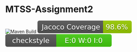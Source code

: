 # MTSS-Assignment2
![Maven Build](https://github.com/lucaribon/MTSS-Assignment2/actions/workflows/maven.yml/badge.svg)
![Jacoco](https://github.com/lucaribon/MTSS-Assignment2/blob/develop/.github/badges/jacoco.svg)
![Checkstyle](https://github.com/lucaribon/MTSS-Assignment2/blob/develop/.github/badges/checkstyle-result.svg)
